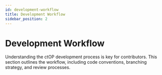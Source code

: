 ```yaml
---
id: development-workflow
title: Development Workflow
sidebar_position: 2
---
```


# Development Workflow

Understanding the ctOP development process is key for contributors. This section outlines the workflow, including code conventions, branching strategy, and review processes.
